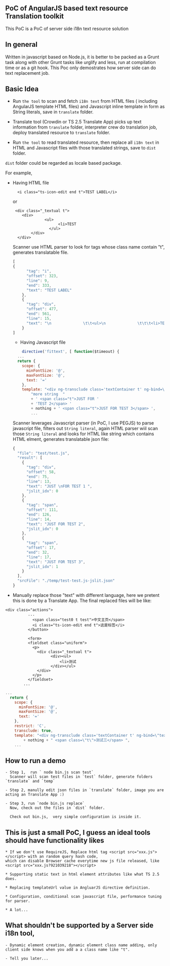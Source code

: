 PoC of AngularJS based text resource Translation toolkit
--------------

This PoC is a PoC of server side i18n text resource solution

## In general

Written in javascript based on Node.js, it is better to be packed as a Grunt task along with other Grunt tasks like
urglify and less, run at compilation time or as a git hook.
This Poc only demostrates how server side can do text replacement job.

## Basic Idea

 * Run `the tool` to
 scan and fetch `i18n text` from HTML files ( including AngularJS template HTML files) and Javascript inline template in form as String literals, save in `translate` folder.

 * Translate tool (Crowdin or TS 2.5 Translate App) picks up text information from `translate` folder, interpreter crew do translation job, deploy translated resource to `translate` folder.

 * Run `the tool` to read translated resource, then replace all `i18n text` in HTML and Javascript files with those translated strings, save to `dist` folder.

 `dist` folder could be regarded as locale based package.
	

For example,
 - Having HTML file
 
	```
	  <i class="ts-icon-edit end t">TEST LABEL</i>
	```
	
	or
	
	```
	 <div class="_textual t">
		<div>
				  <ul>
						<li>TEST
					</ul>
			</div>
	  </div>
	```
	Scanner use HTML parser to look for tags whose class name contain "t", generates translatable file.
	
	```js
	[
	{
		  "tag": "i",
		  "offset": 323,
		  "line": 9,
		  "end": 333,
		  "text": "TEST LABEL"
		},
		{
		  "tag": "div",
		  "offset": 477,
		  "end": 561,
		  "line": 15,
		  "text": "\n              \t\t<ul>\n              \t\t\t<li>TEST\n              \t\t</ul>\n              "
		}
	]
	```

	- Having Javascript file 
	```js
		directive('fittext', [ function($timeout) {
	  ...
	  return {
		scope: {
		  minFontSize: '@',
		  maxFontSize: '@',
		  text: '='
		},
		template: "<div ng-transclude class='textContainer t' ng-bind=\"text\">JUST \nFOR TEST 1 </div>" +
			"more string  "
			+ ' <span class="t">JUST FOR ' 
			+ 'TEST 2</span> '
			+ nothing + ' <span class="t">JUST FOR TEST 3</span> ',
			...
	```
	Scanner leverages Javascript parser (in PoC, I use PEGJS) to parse javascript file, filters out `String literal`,
	again HTML parser wiil scan those `String literal` and looks for HTML like string which contains HTML elment,
	generates translatable json file:
	
	```js
	{
	  "file": "test/test.js",
	  "result": [
		{
		  "tag": "div",
		  "offset": 58,
		  "end": 75,
		  "line": 13,
		  "text": "JUST \nFOR TEST 1 ",
		  "jslit_idx": 0
		},
		{
		  "tag": "span",
		  "offset": 111,
		  "end": 126,
		  "line": 14,
		  "text": "JUST FOR TEST 2",
		  "jslit_idx": 0
		},
		{
		  "tag": "span",
		  "offset": 17,
		  "end": 32,
		  "line": 17,
		  "text": "JUST FOR TEST 3",
		  "jslit_idx": 1
		}
	  ],
	  "srcFile": "./temp/test-test.js-jslit.json"
	}
	```
	
 - Manually replace those "text" with different language, here we pretent this is done by a Translate App.
  The final replaced files will be like:
```
<div class="actions">
          ...
            <span class="test0 t test">中文主页</span>
            <i class="ts-icon-edit end t">这是标签</i>
          </button>
          
          <form>
          <fieldset class="uniform">
            <p>
              <div class="_textual t">
              		<div><ul>
              			<li>测试
              		</div></ul>
              </div>
            </p>
          </fieldset>
        ...
```

```js
...
  return {
    scope: {
      minFontSize: '@',
      maxFontSize: '@',
      text: '='
    },
    restrict: 'C',
    transclude: true,
    template: "<div ng-transclude class='textContainer t' ng-bind=\"text\">测试一</div>more string   <span class=\"t\">测试二</span> "
    	+ nothing + " <span class=\"t\">测试三</span> ",
    ...
```
## How to run a demo
	- Step 1,  run ` node bin.js scan test`
	  Scanner will scan test files in `test` folder, generate folders `translate` and `temp`
	  
	- Step 2, manully edit json files in `translate` folder, image you are acting an Translate App :)
	
	- Step 3, run `node bin.js replace`
	  Now, check out the files in `dist` folder.
	  
	  Check out bin.js,  very simple configuration is inside it.
	  

## This is just a small PoC,  I guess an ideal tools should have functionality likes

	* If we don't use RequireJS, Replace html tag <script src="xxx.js"></script> with an random query hash code,
	which can disable Browser cache everytime new js file released, like <script src="xxx.js?921039218"></script>
	
	* Supporting static text in html element attributes like what TS 2.5 does.
	
	* Replacing templateUrl value in AngluarJS directive definition.
	
	* Configuration, conditional scan javascript file, performance tuning for parser.
	
	* A lot...
	
## What shouldn't be supported by a Server side i18n tool,
	- Dynamic element creation, dynamic element class name adding, only client side knows when you add a a class name like "t".
	
	- Tell you later...
	
	
